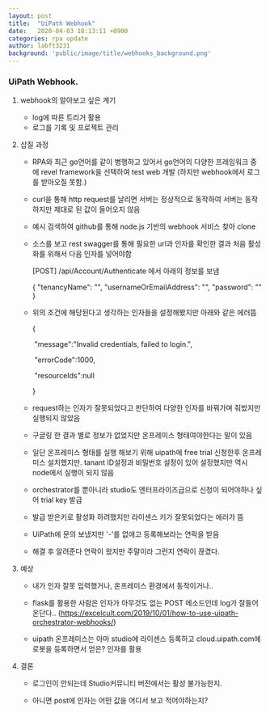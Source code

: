 ```yaml
---
layout: post
title:  "UiPath Webhook"
date:   2020-04-03 18:13:11 +0900
categories: rpa update
author: labft3231
background: 'public/image/title/webhooks_background.png'
---
```


### UiPath Webhook.



1. webhook의 알아보고 싶은 계기

   - log에 따른 트리거 활용
   - 로그를 기록 및 프로젝트 관리

   

2. 삽질 과정 

   - RPA와 최근 go언어를 같이 병행하고 있어서 go언어의 다양한 프레임워크 중에 revel framework을 선택하여 test web 개발 (하지만 webhook에서 로그를 받아오질 못함.)

   - curl을 통해 http request를 날리면 서버는 정상적으로 동작하여 서버는 동작하지만 제대로 된 값이 들어오지 않음

   - 예시 검색하여 github를 통해 node.js 기반의 webhook 서비스 찾아 clone

   - 소스를 보고 rest swagger를 통해 필요한 url과 인자를 확인한 결과 처음 활성화를 위해서 다음 인자를 넣어야함

     [POST] /api/Account/Authenticate 에서 아래의 정보를 보냄

     {
       "tenancyName": "",
       "usernameOrEmailAddress": "",
       "password": ""
     }

     

   - 위의 조건에 해당된다고 생각하는 인자들을 설정해봤지만 아래와 같은 에러뜸

     {

     ​	"message":"Invalid credentials, failed to login.",

     ​	"errorCode":1000,

     ​	"resourceIds":null

     }

   - request하는 인자가 잘못되었다고 판단하여 다양한 인자를 바꿔가며 줘밨지만 실행되지 않았음

   - 구글링 한 결과 별로 정보가 없었지만 온프레미스 형태여야한다는 말이 있음

   - 일단 온프레미스 형태를 실행 해보기 위해 uipath에 free trial 신청한후 온프레미스 설치했지만. tanant ID설정과 비밀번호 설정이 있어 설정했지만 역시 node에서 실행이 되지 않음

   - orchestrator를 뿐아니라 studio도 엔터프라이즈급으로 신청이 되어야하나 싶어 trial key 발급

   - 발급 받은키로 활성화 하려했지만 라이센스 키가 잘못되었다는 에러가 뜸

   - UiPath에 문의 보냈지만 '-'를 없애고 등록해보라는 연락을 받음

   - 해결 후 알려준다 연락이 왔지만 주말이라 그런지 연락이 끊겼다.

   

3. 예상 

   - 내가 인자 잘못 입력했거나, 온프레미스 환경에서 동작이거나..

   - flask를 활용한 사람은 인자가 아무것도 없는 POST 메소드인데 log가 잘들어온단다.. (https://excelcult.com/2019/10/01/how-to-use-uipath-orchestrator-webhooks/)

   - uipath 온프레미스는 아마 studio에 라이센스 등록하고 cloud.uipath.com에 로봇을 등록하면서 얻은? 인자를 활용

   

4. 결론

   - 로그인이 안되는데 Studio커뮤니티 버전에서는 활성 불가능한지.

   - 아니면 post에 인자는 어떤 값을 어디서 보고 적어야하는지?


     

   

​	



